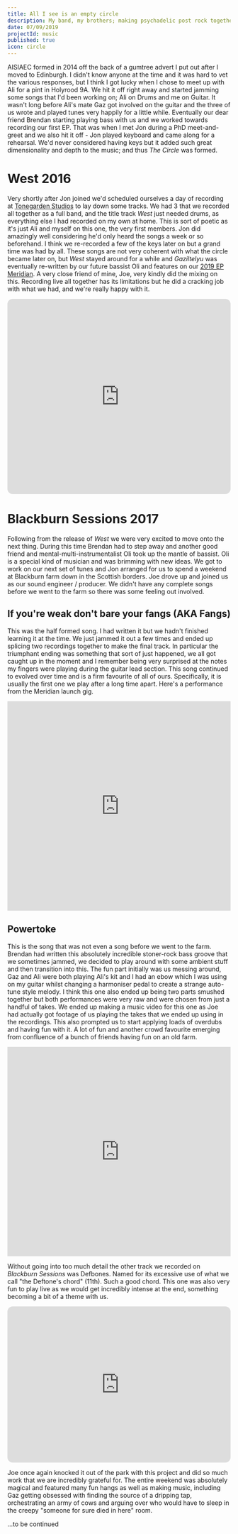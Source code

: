 ```yaml
---
title: All I see is an empty circle
description: My band, my brothers; making psychadelic post rock together from 2014 - 2022
date: 07/09/2019
projectId: music
published: true
icon: circle
---
```



AISIAEC formed in 2014 off the back of a gumtree advert I put out after I moved to Edinburgh. I didn't know anyone at the time and it was hard to vet the various responses, but I think I got lucky when I chose to meet up with Ali for a pint in Holyrood 9A. We hit it off right away and started jamming some songs that I'd been working on; Ali on Drums and me on Guitar. It wasn't long before Ali's mate Gaz got involved on the guitar and the three of us wrote and played tunes very happily for a little while. Eventually our dear friend Brendan starting playing bass with us and we worked towards recording our first EP. That was when I met Jon during a PhD meet-and-greet and we also hit it off - Jon played keyboard and came along for a rehearsal. We'd never considered having keys but it added such great dimensionality and depth to the music; and thus *The Circle* was formed.

# West 2016
Very shortly after Jon joined we'd scheduled ourselves a day of recording at [Tonegarden Studios](https://tonegarden.co.uk/) to lay down some tracks. We had 3 that we recorded all together as a full band, and the title track *West* just needed drums, as everything else I had recorded on my own at home. This is sort of poetic as it's just Ali and myself on this one, the very first members. Jon did amazingly well considering he'd only heard the songs a week or so beforehand. I think we re-recorded a few of the keys later on but a grand time was had by all. These songs are not very coherent with what the circle became later on, but *West* stayed around for a while and *Gaziltelyu* was eventually re-written by our future bassist Oli and features on our [2019 EP Meridian](#Meridian). A very close friend of mine, Joe, very kindly did the mixing on this. Recording live all together has its limitations but he did a cracking job with what we had, and we're really happy with it.

<iframe style="border-radius:12px" src="https://open.spotify.com/embed/album/6UfErp9CQ6RW5ZTOMN5gbk?utm_source=generator&theme=0" width="100%" height="440" frameBorder="0" allowfullscreen="" allow="autoplay; clipboard-write; encrypted-media; fullscreen; picture-in-picture" loading="lazy"></iframe>

# Blackburn Sessions 2017
Following from the release of *West* we were very excited to move onto the next thing. During this time Brendan had to step away and another good friend and mental-multi-instrumentalist Oli took up the mantle of bassist. Oli is a special kind of musician and was brimming with new ideas. We got to work on our next set of tunes and Jon arranged for us to spend a weekend at Blackburn farm down in the Scottish borders. Joe drove up and joined us as our sound engineer / producer. We didn't have any complete songs before we went to the farm so there was some feeling out involved.

## If you're weak don't bare your fangs (AKA Fangs)
This was the half formed song. I had written it but we hadn't finished learning it at the time. We just jammed it out a few times and ended up splicing two recordings together to make the final track. In particular the triumphant ending was something that sort of just happened, we all got caught up in the moment and I remember being very surprised at the notes my fingers were playing during the guitar lead section. This song continued to evolved over time and is a firm favourite of all of ours. Specifically, it is usually the first one we play after a long time apart. Here's a performance from the Meridian launch gig.

<div class="video-background">
<iframe width="100%" height="472" src="https://www.youtube.com/embed/O7PL8ON3Si0" title="AISIAEC - Fangs (Live at the Village)" frameborder="0" allow="accelerometer; autoplay; clipboard-write; encrypted-media; gyroscope; picture-in-picture; web-share" referrerpolicy="strict-origin-when-cross-origin" allowfullscreen></iframe>
</div>

## Powertoke
This is the song that was not even a song before we went to the farm. Brendan had written this absolutely incredible stoner-rock bass groove that we sometimes jammed, we decided to play around with some ambient stuff and then transition into this. The fun part initially was us messing around, Gaz and Ali were both playing Ali's kit and I had an ebow which I was using on my guitar whilst changing a harmoniser pedal to create a strange auto-tune style melody. I think this one also ended up being two parts smushed together but both performances were very raw and were chosen from just a handful of takes. We ended up making a music video for this one as Joe had actually got footage of us playing the takes that we ended up using in the recordings. This also prompted us to start applying loads of overdubs and having fun with it. A lot of fun and another crowd favourite emerging from confluence of a bunch of friends having fun on an old farm.

<iframe width="100%" height="472" src="https://www.youtube.com/embed/eTKtKAulmaU" title="All I See is an Empty Circle - Powertoke (Music Video)" frameborder="0" allow="accelerometer; autoplay; clipboard-write; encrypted-media; gyroscope; picture-in-picture; web-share" referrerpolicy="strict-origin-when-cross-origin" allowfullscreen></iframe>

Without going into too much detail the other track we recorded on *Blackburn Sessions* was Defbones. Named for its excessive use of what we call "the Deftone's chord" (11th). Such a good chord. This one was also very fun to play live as we would get incredibly intense at the end, something becoming a bit of a theme with us.

<iframe style="border-radius:12px" src="https://open.spotify.com/embed/album/5l3WuUULBjhjjDDPWh9ou2?utm_source=generator&theme=0" width="100%" height="352" frameBorder="0" allowfullscreen="" allow="autoplay; clipboard-write; encrypted-media; fullscreen; picture-in-picture" loading="lazy"></iframe>

Joe once again knocked it out of the park with this project and did so much work that we are incredibly grateful for. The entire weekend was absolutely magical and featured many fun hangs as well as making music, including Gaz getting obsessed with finding the source of a dripping tap, orchestrating an army of cows and arguing over who would have to sleep in the creepy "someone for sure died in here" room.

...to be continued